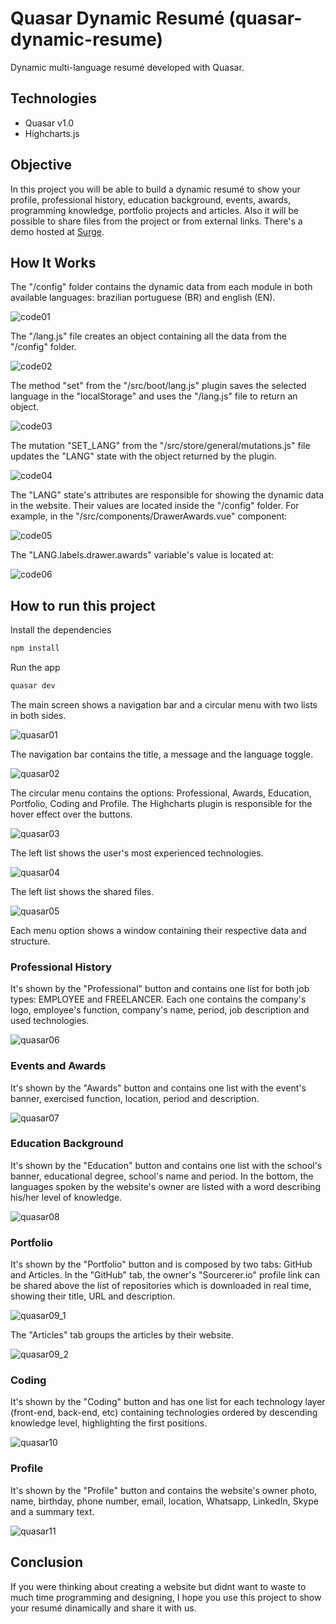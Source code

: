 # Quasar Dynamic Resumé (quasar-dynamic-resume)

Dynamic multi-language resumé developed with Quasar.

## Technologies

- Quasar v1.0
- Highcharts.js

## Objective

In this project you will be able to build a dynamic resumé to show your profile, professional history, education background, events, awards, programming knowledge, portfolio projects and articles. Also it will be possible to share files from the project or from external links.
There's a demo hosted at [Surge](http://lucianopereira.surge.sh/#/).

## How It Works

The "/config" folder contains the dynamic data from each module in both available languages: brazilian portuguese (BR) and english (EN).

![code01](/docs/code01.JPG)

The "/lang.js" file creates an object containing all the data from the "/config" folder.

![code02](/docs/code02.JPG)

The method "set" from the "/src/boot/lang.js" plugin saves the selected language in the "localStorage" and uses the "/lang.js" file to return an object.

![code03](/docs/code03.JPG)

The mutation "SET_LANG" from the "/src/store/general/mutations.js" file updates the "LANG" state with the object returned by the plugin.

![code04](/docs/code04.JPG)

The "LANG" state's attributes are responsible for showing the dynamic data in the website. Their values are located inside the "/config" folder. For example, in the "/src/components/DrawerAwards.vue" component:

![code05](/docs/code05.JPG)

The "LANG.labels.drawer.awards" variable's value is located at:

![code06](/docs/code06.JPG)

## How to run this project

Install the dependencies

```bash
npm install
```

Run the app

```bash
quasar dev
```

The main screen shows a navigation bar and a circular menu with two lists in both sides.

![quasar01](/docs/quasar01.JPG)

The navigation bar contains the title, a message and the language toggle.

![quasar02](/docs/quasar02.JPG)

The circular menu contains the options: Professional, Awards, Education, Portfolio, Coding and Profile. The Highcharts plugin is responsible for the hover effect over the buttons.

![quasar03](/docs/quasar03.JPG)

The left list shows the user's most experienced technologies.

![quasar04](/docs/quasar04.JPG)

The left list shows the shared files.

![quasar05](/docs/quasar05.JPG)

Each menu option shows a window containing their respective data and structure.

### Professional History

It's shown by the "Professional" button and contains one list for both job types: EMPLOYEE and FREELANCER.
Each one contains the company's logo, employee's function, company's name, period, job description and used technologies.

![quasar06](/docs/quasar06.JPG)

### Events and Awards

It's shown by the "Awards" button and contains one list with the event's banner, exercised function, location, period and description.

![quasar07](/docs/quasar07.JPG)

### Education Background

It's shown by the "Education" button and contains one list with the school's banner, educational degree, school's name and period. In the bottom, the languages spoken by the website's owner are listed with a word describing his/her level of knowledge.

![quasar08](/docs/quasar08.JPG)

### Portfolio

It's shown by the "Portfolio" button and is composed by two tabs: GitHub and Articles. In the "GitHub" tab, the owner's "Sourcerer.io" profile link can be shared above the list of repositories which is downloaded in real time, showing their title, URL and description.

![quasar09_1](/docs/quasar09_1.JPG)

The "Articles" tab groups the articles by their website.

![quasar09_2](/docs/quasar09_2.JPG)

### Coding

It's shown by the "Coding" button and has one list for each technology layer (front-end, back-end, etc) containing technologies ordered by descending knowledge level, highlighting the first positions.

![quasar10](/docs/quasar10.JPG)

### Profile

It's shown by the "Profile" button and contains the website's owner photo, name, birthday, phone number, email, location, Whatsapp, LinkedIn, Skype and a summary text.

![quasar11](/docs/quasar11.JPG)

## Conclusion

If you were thinking about creating a website but didnt want to waste to much time programming and designing, I hope you use this project to show your resumé dinamically and share it with us.
